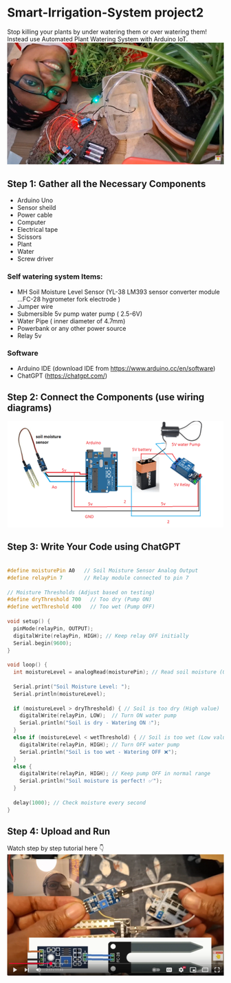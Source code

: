 # Smart-Irrigation-System project2
Stop killing your plants by under watering them or over watering them! Instead use Automated Plant Watering System with Arduino IoT.
![Landing Image](Automated_Plant_Watering_System_with_Arduino_IoT-nawdigital.png)

## Step 1: Gather all the Necessary Components
* Arduino Uno
* Sensor sheild
* Power cable
* Computer
* Electrical tape
* Scissors
* Plant
* Water
* Screw driver
### Self watering system Items: 
* MH Soil Moisture Level Sensor (YL-38 LM393 sensor converter module
...FC-28 hygrometer fork electrode )
* Jumper wire
* Submersible  5v pump water pump ( 2.5-6V)
* Water Pipe  ( inner diameter of 4.7mm)
* Powerbank or any other power source
* Relay 5v
### Software
* Arduino IDE (download IDE from https://www.arduino.cc/en/software) 
* ChatGPT (https://chatgpt.com/)

## Step 2: Connect the Components (use wiring diagrams)
![Wiring Diagram](smart_irrigation_system_arduino_wiring_diagram.png)

## Step 3: Write Your Code using ChatGPT
``` C++

#define moisturePin A0   // Soil Moisture Sensor Analog Output
#define relayPin 7       // Relay module connected to pin 7

// Moisture Thresholds (Adjust based on testing)
#define dryThreshold 700   // Too dry (Pump ON)
#define wetThreshold 400   // Too wet (Pump OFF)

void setup() {
  pinMode(relayPin, OUTPUT);
  digitalWrite(relayPin, HIGH); // Keep relay OFF initially
  Serial.begin(9600);
}

void loop() {
  int moistureLevel = analogRead(moisturePin); // Read soil moisture (0-1023)

  Serial.print("Soil Moisture Level: ");
  Serial.println(moistureLevel);

  if (moistureLevel > dryThreshold) { // Soil is too dry (High value)
    digitalWrite(relayPin, LOW);  // Turn ON water pump
    Serial.println("Soil is dry - Watering ON 💧");
  } 
  else if (moistureLevel < wetThreshold) { // Soil is too wet (Low value)
    digitalWrite(relayPin, HIGH); // Turn OFF water pump
    Serial.println("Soil is too wet - Watering OFF ❌");
  } 
  else {
    digitalWrite(relayPin, HIGH); // Keep pump OFF in normal range
    Serial.println("Soil moisture is perfect! ✅");
  }

  delay(1000); // Check moisture every second
}

```
## Step 4: Upload and Run
Watch step by step tutorial here :point_down: [![Click to Watch the video](Automated_Plant_Watering_System_with_Arduino_IoT-nawdigital-youtube.png)](https://youtu.be/US5LRvM9Uxg)


